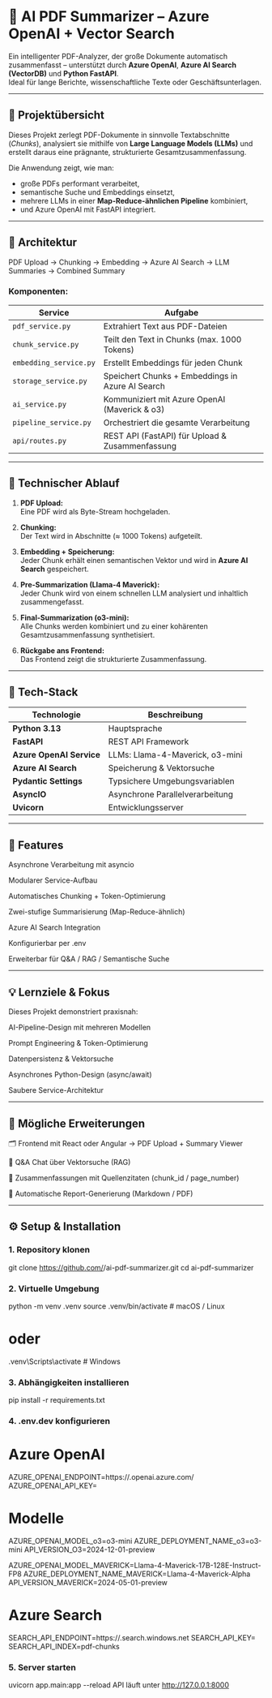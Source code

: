 # 🧠 AI PDF Summarizer – Azure OpenAI + Vector Search

Ein intelligenter PDF-Analyzer, der große Dokumente automatisch zusammenfasst – unterstützt durch **Azure OpenAI**, **Azure AI Search (VectorDB)** und **Python FastAPI**.  
Ideal für lange Berichte, wissenschaftliche Texte oder Geschäftsunterlagen.

---

## 🚀 Projektübersicht

Dieses Projekt zerlegt PDF-Dokumente in sinnvolle Textabschnitte (*Chunks*), analysiert sie mithilfe von **Large Language Models (LLMs)** und erstellt daraus eine prägnante, strukturierte Gesamtzusammenfassung.

Die Anwendung zeigt, wie man:
- große PDFs performant verarbeitet,
- semantische Suche und Embeddings einsetzt,
- mehrere LLMs in einer **Map-Reduce-ähnlichen Pipeline** kombiniert,
- und Azure OpenAI mit FastAPI integriert.

---

## 🧩 Architektur

PDF Upload → Chunking → Embedding → Azure AI Search → LLM Summaries → Combined Summary


### Komponenten:
| Service | Aufgabe |
|----------|----------|
| `pdf_service.py` | Extrahiert Text aus PDF-Dateien |
| `chunk_service.py` | Teilt den Text in Chunks (max. 1000 Tokens) |
| `embedding_service.py` | Erstellt Embeddings für jeden Chunk |
| `storage_service.py` | Speichert Chunks + Embeddings in Azure AI Search |
| `ai_service.py` | Kommuniziert mit Azure OpenAI (Maverick & o3) |
| `pipeline_service.py` | Orchestriert die gesamte Verarbeitung |
| `api/routes.py` | REST API (FastAPI) für Upload & Zusammenfassung |

---

## 🧠 Technischer Ablauf

1. **PDF Upload:**  
   Eine PDF wird als Byte-Stream hochgeladen.

2. **Chunking:**  
   Der Text wird in Abschnitte (≈ 1000 Tokens) aufgeteilt.

3. **Embedding + Speicherung:**  
   Jeder Chunk erhält einen semantischen Vektor und wird in **Azure AI Search** gespeichert.

4. **Pre-Summarization (Llama-4 Maverick):**  
   Jeder Chunk wird von einem schnellen LLM analysiert und inhaltlich zusammengefasst.

5. **Final-Summarization (o3-mini):**  
   Alle Chunks werden kombiniert und zu einer kohärenten Gesamtzusammenfassung synthetisiert.

6. **Rückgabe ans Frontend:**  
   Das Frontend zeigt die strukturierte Zusammenfassung.

---

## 🧰 Tech-Stack

| Technologie | Beschreibung |
|--------------|--------------|
| **Python 3.13** | Hauptsprache |
| **FastAPI** | REST API Framework |
| **Azure OpenAI Service** | LLMs: Llama-4-Maverick, o3-mini |
| **Azure AI Search** | Speicherung & Vektorsuche |
| **Pydantic Settings** | Typsichere Umgebungsvariablen |
| **AsyncIO** | Asynchrone Parallelverarbeitung |
| **Uvicorn** | Entwicklungsserver |

---


## 🧠 Features

Asynchrone Verarbeitung mit asyncio

Modularer Service-Aufbau

Automatisches Chunking + Token-Optimierung

Zwei-stufige Summarisierung (Map-Reduce-ähnlich)

Azure AI Search Integration

Konfigurierbar per .env

Erweiterbar für Q&A / RAG / Semantische Suche

---

## 💡 Lernziele & Fokus

Dieses Projekt demonstriert praxisnah:

AI-Pipeline-Design mit mehreren Modellen

Prompt Engineering & Token-Optimierung

Datenpersistenz & Vektorsuche

Asynchrones Python-Design (async/await)

Saubere Service-Architektur

---

## 🧩 Mögliche Erweiterungen

🗂 Frontend mit React oder Angular → PDF Upload + Summary Viewer

🤖 Q&A Chat über Vektorsuche (RAG)

📄 Zusammenfassungen mit Quellenzitaten (chunk_id / page_number)

🧾 Automatische Report-Generierung (Markdown / PDF)

---

## ⚙️ Setup & Installation

### 1. Repository klonen
git clone https://github.com/<dein-username>/ai-pdf-summarizer.git
cd ai-pdf-summarizer


### 2. Virtuelle Umgebung

python -m venv .venv
source .venv/bin/activate  # macOS / Linux
# oder
.venv\Scripts\activate     # Windows


### 3. Abhängigkeiten installieren

pip install -r requirements.txt


### 4. .env.dev konfigurieren


# Azure OpenAI
AZURE_OPENAI_ENDPOINT=https://<dein-endpunkt>.openai.azure.com/
AZURE_OPENAI_API_KEY=<dein-api-key>

# Modelle
AZURE_OPENAI_MODEL_o3=o3-mini
AZURE_DEPLOYMENT_NAME_o3=o3-mini
API_VERSION_O3=2024-12-01-preview

AZURE_OPENAI_MODEL_MAVERICK=Llama-4-Maverick-17B-128E-Instruct-FP8
AZURE_DEPLOYMENT_NAME_MAVERICK=Llama-4-Maverick-Alpha
API_VERSION_MAVERICK=2024-05-01-preview

# Azure Search
SEARCH_API_ENDPOINT=https://<deine-search-instance>.search.windows.net
SEARCH_API_KEY=<dein-key>
SEARCH_API_INDEX=pdf-chunks


### 5. Server starten

uvicorn app.main:app --reload
API läuft unter http://127.0.0.1:8000
